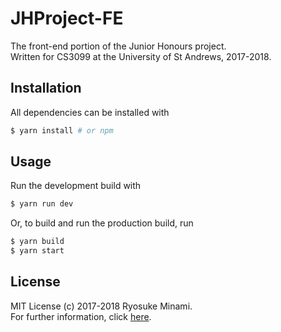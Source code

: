# JHProject-FE

The front-end portion of the Junior Honours project. \
Written for CS3099 at the University of St Andrews, 2017-2018. 

## Installation

All dependencies can be installed with 

```sh
$ yarn install # or npm
```

## Usage

Run the development build with

```sh
$ yarn run dev
```

Or, to build and run the production build, run 

```sh
$ yarn build
$ yarn start
```

## License

MIT License (c) 2017-2018 Ryosuke Minami. \
For further information, click [here](./LICENSE).
